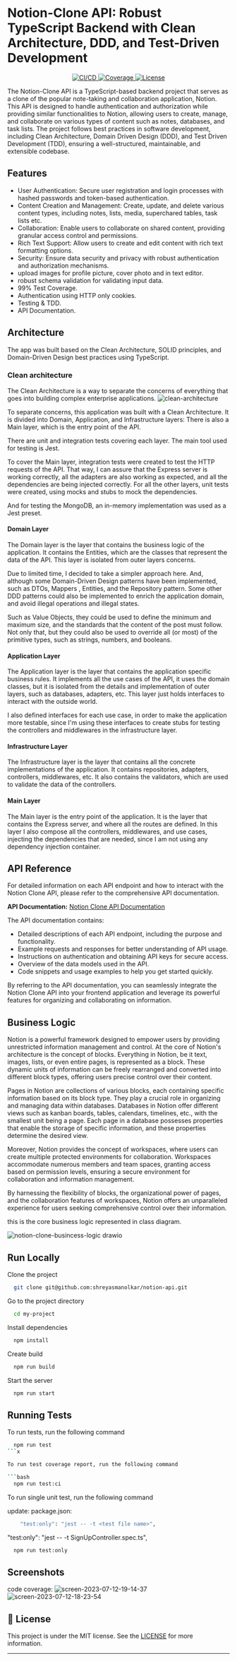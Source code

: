 
# Notion-Clone API: Robust TypeScript Backend with Clean Architecture, DDD, and Test-Driven Development

<p align="center">
  <a href="https://github.com/dyarleniber/nyt-movie-reviews/actions?query=workflow%3ACI%2FCD">
    <img alt="CI/CD" src="https://github.com/dyarleniber/nyt-movie-reviews/workflows/CI/CD/badge.svg">
  </a>
  <a href="https://codecov.io/gh/dyarleniber/nyt-movie-reviews">
    <img alt="Coverage" src="https://img.shields.io/codecov/c/github/dyarleniber/nyt-movie-reviews">
  </a>
  <a href="https://github.com/dyarleniber/nyt-movie-reviews/blob/master/LICENSE">
    <img alt="License" src="https://img.shields.io/github/license/dyarleniber/nyt-movie-reviews?label=license">
  </a>
</p>


The Notion-Clone API is a TypeScript-based backend project that serves as a clone of the popular note-taking and collaboration application, Notion. This API is designed to handle authentication and authorization while providing similar functionalities to Notion, allowing users to create, manage, and collaborate on various types of content such as notes, databases, and task lists. The project follows best practices in software development, including Clean Architecture, Domain Driven Design (DDD), and Test Driven Development (TDD), ensuring a well-structured, maintainable, and extensible codebase.


## Features

- User Authentication: Secure user registration and login processes with hashed passwords and token-based authentication.
- Content Creation and Management: Create, update, and delete various content types, including notes, lists, media, superchared tables, task lists etc.
- Collaboration: Enable users to collaborate on shared content, providing granular access control and permissions.
- Rich Text Support: Allow users to create and edit content with rich text formatting options.
- Security: Ensure data security and privacy with robust authentication and authorization mechanisms.
- upload images for profile picture, cover photo and in text editor.
- robust schema validation for validating input data.
- 99% Test Coverage.
- Authentication using HTTP only cookies.
- Testing & TDD.
- API Documentation.
## Architecture

The app was built based on the Clean Architecture, SOLID principles, and Domain-Driven Design best practices using TypeScript.

### Clean architecture
The Clean Architecture is a way to separate the concerns of everything that goes into building complex enterprise applications. 
![clean-architecture](https://github.com/shreyasmanolkar/notion-api/assets/80336980/e2cd9204-9a92-4f20-a207-6f40e6d1d122)


To separate concerns, this application was built with a Clean Architecture. It is divided into Domain, Application, and Infrastructure layers: There is also a Main layer, which is the entry point of the API.

There are unit and integration tests covering each layer. The main tool used for testing is Jest.

To cover the Main layer, integration tests were created to test the HTTP requests of the API. That way, I can assure that the Express server is working correctly, all the adapters are also working as expected, and all the dependencies are being injected correctly. For all the other layers, unit tests were created, using mocks and stubs to mock the dependencies.

And for testing the MongoDB, an in-memory implementation was used as a Jest preset.

#### Domain Layer
The Domain layer is the layer that contains the business logic of the application. It contains the Entities, which are the classes that represent the data of the API. This layer is isolated from outer layers concerns.

Due to limited time, I decided to take a simpler approach here. And, although some Domain-Driven Design patterns have been implemented, such as DTOs, Mappers , Entities, and the Repository pattern. Some other DDD patterns could also be implemented to enrich the application domain, and avoid illegal operations and illegal states.

Such as Value Objects, they could be used to define the minimum and maximum size, and the standards that the content of the post must follow. Not only that, but they could also be used to override all (or most) of the primitive types, such as strings, numbers, and booleans.

#### Application Layer

The Application layer is the layer that contains the application specific business rules. It implements all the use cases of the API, it uses the domain classes, but it is isolated from the details and implementation of outer layers, such as databases, adapters, etc. This layer just holds interfaces to interact with the outside world.

I also defined interfaces for each use case, in order to make the application more testable, since I'm using these interfaces to create stubs for testing the controllers and middlewares in the infrastructure layer.

#### Infrastructure Layer

The Infrastructure layer is the layer that contains all the concrete implementations of the application. It contains repositories, adapters, controllers, middlewares, etc. It also contains the validators, which are used to validate the data of the controllers.

#### Main Layer

The Main layer is the entry point of the application. It is the layer that contains the Express server, and where all the routes are defined. In this layer I also compose all the controllers, middlewares, and use cases, injecting the dependencies that are needed, since I am not using any dependency injection container.


## API Reference

For detailed information on each API endpoint and how to interact with the Notion Clone API, please refer to the comprehensive API documentation.

**API Documentation:** [Notion Clone API Documentation](https://documenter.getpostman.com/view/20114396/2s946chEcc#0324f17a-7d4a-4dcc-943a-6082f10aae96)

The API documentation contains:

- Detailed descriptions of each API endpoint, including the purpose and functionality.
- Example requests and responses for better understanding of API usage.
- Instructions on authentication and obtaining API keys for secure access.
- Overview of the data models used in the API.
- Code snippets and usage examples to help you get started quickly.

By referring to the API documentation, you can seamlessly integrate the Notion Clone API into your frontend application and leverage its powerful features for organizing and collaborating on information.
## Business Logic

Notion is a powerful framework designed to empower users by providing unrestricted information management and control. At the core of Notion's architecture is the concept of blocks. Everything in Notion, be it text, images, lists, or even entire pages, is represented as a block. These dynamic units of information can be freely rearranged and converted into different block types, offering users precise control over their content.

Pages in Notion are collections of various blocks, each containing specific information based on its block type. They play a crucial role in organizing and managing data within databases. Databases in Notion offer different views such as kanban boards, tables, calendars, timelines, etc., with the smallest unit being a page. Each page in a database possesses properties that enable the storage of specific information, and these properties determine the desired view.

Moreover, Notion provides the concept of workspaces, where users can create multiple protected environments for collaboration. Workspaces accommodate numerous members and team spaces, granting access based on permission levels, ensuring a secure environment for collaboration and information management.

By harnessing the flexibility of blocks, the organizational power of pages, and the collaboration features of workspaces, Notion offers an unparalleled experience for users seeking comprehensive control over their information.

this is the core business logic represented in class diagram.

![notion-clone-busincess-logic drawio](https://github.com/shreyasmanolkar/notion-api/assets/80336980/1e506cbd-a0b1-4206-8415-0fc6e9e960af)


## Run Locally

Clone the project

```bash
  git clone git@github.com:shreyasmanolkar/notion-api.git
```

Go to the project directory

```bash
  cd my-project
```

Install dependencies

```bash
  npm install
```
Create build

```bash
  npm run build
```

Start the server

```bash
  npm run start
```


## Running Tests

To run tests, run the following command

```bash
  npm run test
```x

To run test coverage report, run the following command

```bash
  npm run test:ci
```

To run single unit test, run the following command

update: package.json: 

```bash
    "test:only": "jest -- -t <test file name>",
```


"test:only": "jest -- -t SignUpController.spec.ts",

```bash
  npm run test:only
```
## Screenshots

code coverage:
![screen-2023-07-12-19-14-37](https://github.com/shreyasmanolkar/notion-api/assets/80336980/b8e058c9-2422-407e-856b-11a0d19b9393)
![screen-2023-07-12-18-23-54](https://github.com/shreyasmanolkar/notion-api/assets/80336980/c334176b-fb3f-4ce9-927f-ba77d92a5cce)


## :memo: License

This project is under the MIT license. See the [LICENSE](https://github.com/shreyasmanolkar/notion-api/blob/main/LICENSE) for more information.

---


